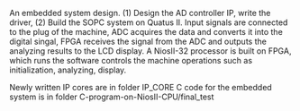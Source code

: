 
An embedded system design. (1) Design the AD controller IP, write the driver, (2) Build the SOPC system on Quatus II.
Input signals are connected to the plug of the machine, ADC acquires the data and converts it into the digital singal, FPGA receives the signal from the ADC and outputs the analyzing results to the LCD display. A NiosII-32 processor is built on FPGA, which runs the software controls the machine operations such as initialization, analyzing, display.

Newly written IP cores are in folder IP_CORE
C code for the embedded system is in folder C-program-on-NiosII-CPU/final_test

